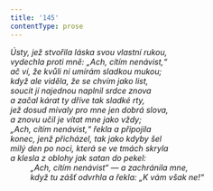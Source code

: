 ```yaml
---
title: '145'
contentType: prose
---
```


<section>

_Ústy, jež stvořila láska svou vlastní rukou,  
vydechla proti mně: „Ach, cítím nenávist,“  
ač ví, že kvůli ní umírám sladkou mukou;  
když ale viděla, že se chvím jako list,  
soucit jí najednou naplnil srdce znova  
a začal kárat ty dříve tak sladké rty,  
jež dosud mívaly pro mne jen dobrá slova,  
a znovu učil je vítat mne jako vždy;  
„Ach, cítím nenávist,“ řekla a připojila  
konec, jenž přicházel, tak jako kdyby šel  
milý den po noci, která se ve tmách skryla  
a klesla z oblohy jak satan do pekel:  
         „Ach, cítím nenávist“ — a zachránila mne,  
         když tu zášť odvrhla a řekla: „K vám však ne!“_

</section>
